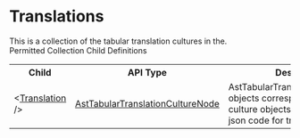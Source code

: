 # Translations

<div class="LanguageSummary"><div class ="SummaryItem">This is a collection of the tabular translation cultures in the.</div></div><div class="SchemaBindingGroup"><div class="SchemaBindingGroupHeader">Permitted Collection Child Definitions</div><table id="SchemaBindingList" class="SchemaBindingList"><tbody><tr><th class="SchemaBindingNameColumnHeader">Child</th><th class="SchemaBindingTypeColumnHeader">API Type</th><th class="SchemaBindingSummaryColumnHeader">Description</th></tr><tr class="cd0"><td class="SchemaBindingName"><span class="punc">&lt;</span><a href=Varigence.Languages.Biml.Tabular.AstTabularTranslationCultureNode.html">Translation</a><span class="punc"> /&gt;</span></td><td class="SchemaBindingType"><a href="../api-reference/Varigence.Languages.Biml.Tabular.AstTabularTranslationCultureNode.html">AstTabularTranslationCultureNode</a></td><td class="SchemaBindingSummary">AstTabularTranslationCultureNode objects correspond directly to culture objects in tabular model json code for translations.</td></tr></tbody></table></div>